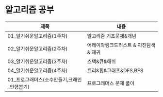 # 알고리즘 공부
| 제목 | 내용 |
| -- | -- |
|01_알기쉬운알고리즘(1주차)|알고리즘 기초문제&개념|
|02_알기쉬운알고리즘(2주차)|어레이와링크드리스트 & 이진탐색 & 재귀|
|03_알기쉬운알고리즘(3주차)|스택&큐&해쉬|
|04_알기쉬운알고리즘(4주차)|트리&힙&그래프&DFS,BFS|
|01_프로그래머스(소수만들기,크래인_인형뽑기)|프로그래머스 문제 풀이|
